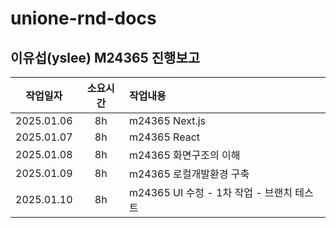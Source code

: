 # unione-rnd-docs

## 이유섭(yslee) M24365 진행보고
|작업일자|소요시간|작업내용|
|:---:|:---:|:---|
|2025.01.06|8h|m24365 Next.js|
|2025.01.07|8h|m24365 React|
|2025.01.08|8h|m24365 화면구조의 이해|
|2025.01.09|8h|m24365 로컬개발환경 구축|
|2025.01.10|8h|m24365 UI 수정 - 1차 작업 - 브랜치 테스트|